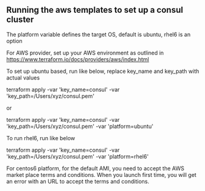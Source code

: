 ## Running the aws templates to set up a consul cluster

The platform variable defines the target OS, default is ubuntu, rhel6 is an option

For AWS provider, set up your AWS environment as outlined in https://www.terraform.io/docs/providers/aws/index.html

To set up ubuntu based, run like below, replace key_name and key_path with actual values

terraform apply -var 'key_name=consul' -var 'key_path=/Users/xyz/consul.pem'

or 

terraform apply -var 'key_name=consul' -var 'key_path=/Users/xyz/consul.pem' -var 'platform=ubuntu'

To run rhel6, run like below

terraform apply -var 'key_name=consul' -var 'key_path=/Users/xyz/consul.pem' -var 'platform=rhel6'

For centos6 platform, for the default AMI, you need to accept the AWS market place terms and conditions. When you launch first time, you will get an error with an URL to accept the terms and conditions.
